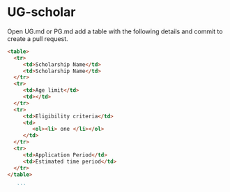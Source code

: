 # UG-scholar
Open UG.md or PG.md add a table with the following details and commit to create a pull request.

 ```markdown
 <table>
   <tr>
      <td>Scholarship Name</td>
      <td>Scholarship Name</td>
   </tr>
   <tr>
      <td>Age limit</td>
      <td></td>
   </tr>
   <tr>
      <td>Eligibility criteria</td>
      <td>
         <ol><li> one </li></ol>
      </td>
   </tr>
   <tr>
      <td>Application Period</td>
      <td>Estimated time period</td>
   </tr>
</table>

    ```
